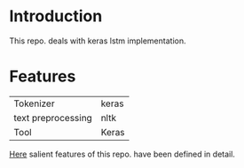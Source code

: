 # Introduction

This repo. deals with keras lstm implementation.

# Features

|    |     |
|------|-------|
Tokenizer | keras
text preprocessing | nltk
Tool | Keras


[Here](#features) salient features of this repo. have been defined in detail.
